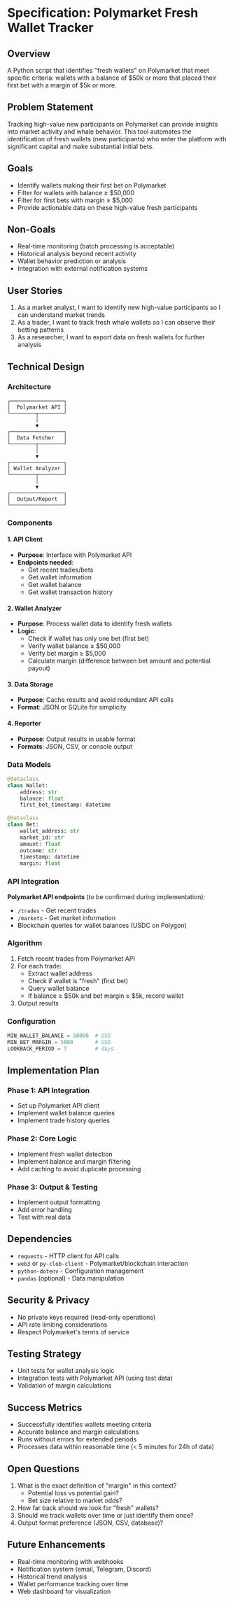 # Specification: Polymarket Fresh Wallet Tracker

## Overview

A Python script that identifies "fresh wallets" on Polymarket that meet specific criteria: wallets with a balance of $50k or more that placed their first bet with a margin of $5k or more.

## Problem Statement

Tracking high-value new participants on Polymarket can provide insights into market activity and whale behavior. This tool automates the identification of fresh wallets (new participants) who enter the platform with significant capital and make substantial initial bets.

## Goals

- Identify wallets making their first bet on Polymarket
- Filter for wallets with balance ≥ $50,000
- Filter for first bets with margin ≥ $5,000
- Provide actionable data on these high-value fresh participants

## Non-Goals

- Real-time monitoring (batch processing is acceptable)
- Historical analysis beyond recent activity
- Wallet behavior prediction or analysis
- Integration with external notification systems

## User Stories

1. As a market analyst, I want to identify new high-value participants so I can understand market trends
2. As a trader, I want to track fresh whale wallets so I can observe their betting patterns
3. As a researcher, I want to export data on fresh wallets for further analysis

## Technical Design

### Architecture

```
┌─────────────────┐
│  Polymarket API │
└────────┬────────┘
         │
         ▼
┌─────────────────┐
│  Data Fetcher   │
└────────┬────────┘
         │
         ▼
┌─────────────────┐
│ Wallet Analyzer │
└────────┬────────┘
         │
         ▼
┌─────────────────┐
│  Output/Report  │
└─────────────────┘
```

### Components

#### 1. API Client
- **Purpose**: Interface with Polymarket API
- **Endpoints needed**:
  - Get recent trades/bets
  - Get wallet information
  - Get wallet balance
  - Get wallet transaction history

#### 2. Wallet Analyzer
- **Purpose**: Process wallet data to identify fresh wallets
- **Logic**:
  - Check if wallet has only one bet (first bet)
  - Verify wallet balance ≥ $50,000
  - Verify bet margin ≥ $5,000
  - Calculate margin (difference between bet amount and potential payout)

#### 3. Data Storage
- **Purpose**: Cache results and avoid redundant API calls
- **Format**: JSON or SQLite for simplicity

#### 4. Reporter
- **Purpose**: Output results in usable format
- **Formats**: JSON, CSV, or console output

### Data Models

```python
@dataclass
class Wallet:
    address: str
    balance: float
    first_bet_timestamp: datetime
    
@dataclass
class Bet:
    wallet_address: str
    market_id: str
    amount: float
    outcome: str
    timestamp: datetime
    margin: float
```

### API Integration

**Polymarket API endpoints** (to be confirmed during implementation):
- `/trades` - Get recent trades
- `/markets` - Get market information
- Blockchain queries for wallet balances (USDC on Polygon)

### Algorithm

1. Fetch recent trades from Polymarket API
2. For each trade:
   - Extract wallet address
   - Check if wallet is "fresh" (first bet)
   - Query wallet balance
   - If balance ≥ $50k and bet margin ≥ $5k, record wallet
3. Output results

### Configuration

```python
MIN_WALLET_BALANCE = 50000  # USD
MIN_BET_MARGIN = 5000       # USD
LOOKBACK_PERIOD = 7         # days
```

## Implementation Plan

### Phase 1: API Integration
- Set up Polymarket API client
- Implement wallet balance queries
- Implement trade history queries

### Phase 2: Core Logic
- Implement fresh wallet detection
- Implement balance and margin filtering
- Add caching to avoid duplicate processing

### Phase 3: Output & Testing
- Implement output formatting
- Add error handling
- Test with real data

## Dependencies

- `requests` - HTTP client for API calls
- `web3` or `py-clob-client` - Polymarket/blockchain interaction
- `python-dotenv` - Configuration management
- `pandas` (optional) - Data manipulation

## Security & Privacy

- No private keys required (read-only operations)
- API rate limiting considerations
- Respect Polymarket's terms of service

## Testing Strategy

- Unit tests for wallet analysis logic
- Integration tests with Polymarket API (using test data)
- Validation of margin calculations

## Success Metrics

- Successfully identifies wallets meeting criteria
- Accurate balance and margin calculations
- Runs without errors for extended periods
- Processes data within reasonable time (< 5 minutes for 24h of data)

## Open Questions

1. What is the exact definition of "margin" in this context?
   - Potential loss vs potential gain?
   - Bet size relative to market odds?
2. How far back should we look for "fresh" wallets?
3. Should we track wallets over time or just identify them once?
4. Output format preference (JSON, CSV, database)?

## Future Enhancements

- Real-time monitoring with webhooks
- Notification system (email, Telegram, Discord)
- Historical trend analysis
- Wallet performance tracking over time
- Web dashboard for visualization
